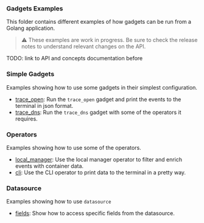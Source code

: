 ### Gadgets Examples

This folder contains different examples of how gadgets can be run from a Golang
application.

> ⚠️ These examples are work in progress. Be sure to check the release notes to
> understand relevant changes on the API.

TODO: link to API and concepts documentation before

### Simple Gadgets

Examples showing how to use some gadgets in their simplest configuration.

- [trace_open](./simple/trace_open/): Run the `trace_open` gadget and print the
  events to the terminal in json format.
- [trace_dns](./simple/trace_dns/): Run the `trace_dns` gadget with some of the
  operators it requires.

### Operators

Examples showing how to use some of the operators.

- [local_manager](./operators/local_manager/): Use the local manager operator
to filter and enrich events with container data.
- [cli](./operators/cli/): Use the CLI operator to print data to the terminal in
  a pretty way.

### Datasource

Examples showing how to use `datasource`

- [fields](./datasource/fields/): Show how to access specific fields from the datasource.
